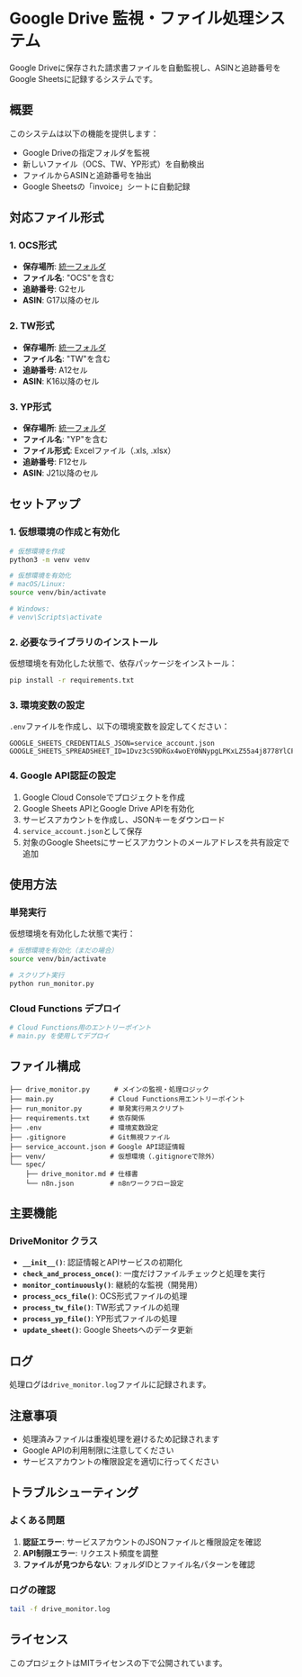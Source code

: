 # Google Drive 監視・ファイル処理システム

Google Driveに保存された請求書ファイルを自動監視し、ASINと追跡番号をGoogle Sheetsに記録するシステムです。

## 概要

このシステムは以下の機能を提供します：

- Google Driveの指定フォルダを監視
- 新しいファイル（OCS、TW、YP形式）を自動検出
- ファイルからASINと追跡番号を抽出
- Google Sheetsの「invoice」シートに自動記録

## 対応ファイル形式

### 1. OCS形式
- **保存場所**: [統一フォルダ](https://drive.google.com/drive/u/1/folders/1hgAHbzyXZ2mkHen05T3KlWMr152rqO2L)
- **ファイル名**: "OCS"を含む
- **追跡番号**: G2セル
- **ASIN**: G17以降のセル

### 2. TW形式
- **保存場所**: [統一フォルダ](https://drive.google.com/drive/u/1/folders/1hgAHbzyXZ2mkHen05T3KlWMr152rqO2L)
- **ファイル名**: "TW"を含む
- **追跡番号**: A12セル
- **ASIN**: K16以降のセル

### 3. YP形式
- **保存場所**: [統一フォルダ](https://drive.google.com/drive/u/1/folders/1hgAHbzyXZ2mkHen05T3KlWMr152rqO2L)
- **ファイル名**: "YP"を含む
- **ファイル形式**: Excelファイル（.xls, .xlsx）
- **追跡番号**: F12セル
- **ASIN**: J21以降のセル

## セットアップ

### 1. 仮想環境の作成と有効化

```bash
# 仮想環境を作成
python3 -m venv venv

# 仮想環境を有効化
# macOS/Linux:
source venv/bin/activate

# Windows:
# venv\Scripts\activate
```

### 2. 必要なライブラリのインストール

仮想環境を有効化した状態で、依存パッケージをインストール：

```bash
pip install -r requirements.txt
```

### 3. 環境変数の設定

`.env`ファイルを作成し、以下の環境変数を設定してください：

```env
GOOGLE_SHEETS_CREDENTIALS_JSON=service_account.json
GOOGLE_SHEETS_SPREADSHEET_ID=1Dvz3cS9DRGx4woEY0NNypgLPKxLZ55a4j8778YlCFls
```

### 4. Google API認証の設定

1. Google Cloud Consoleでプロジェクトを作成
2. Google Sheets APIとGoogle Drive APIを有効化
3. サービスアカウントを作成し、JSONキーをダウンロード
4. `service_account.json`として保存
5. 対象のGoogle Sheetsにサービスアカウントのメールアドレスを共有設定で追加

## 使用方法

### 単発実行

仮想環境を有効化した状態で実行：

```bash
# 仮想環境を有効化（まだの場合）
source venv/bin/activate

# スクリプト実行
python run_monitor.py
```

### Cloud Functions デプロイ

```bash
# Cloud Functions用のエントリーポイント
# main.py を使用してデプロイ
```

## ファイル構成

```
├── drive_monitor.py      # メインの監視・処理ロジック
├── main.py              # Cloud Functions用エントリーポイント
├── run_monitor.py       # 単発実行用スクリプト
├── requirements.txt     # 依存関係
├── .env                 # 環境変数設定
├── .gitignore           # Git無視ファイル
├── service_account.json # Google API認証情報
├── venv/                # 仮想環境（.gitignoreで除外）
└── spec/
    ├── drive_monitor.md # 仕様書
    └── n8n.json         # n8nワークフロー設定
```

## 主要機能

### DriveMonitor クラス

- **`__init__()`**: 認証情報とAPIサービスの初期化
- **`check_and_process_once()`**: 一度だけファイルチェックと処理を実行
- **`monitor_continuously()`**: 継続的な監視（開発用）
- **`process_ocs_file()`**: OCS形式ファイルの処理
- **`process_tw_file()`**: TW形式ファイルの処理
- **`process_yp_file()`**: YP形式ファイルの処理
- **`update_sheet()`**: Google Sheetsへのデータ更新

## ログ

処理ログは`drive_monitor.log`ファイルに記録されます。

## 注意事項

- 処理済みファイルは重複処理を避けるため記録されます
- Google APIの利用制限に注意してください
- サービスアカウントの権限設定を適切に行ってください

## トラブルシューティング

### よくある問題

1. **認証エラー**: サービスアカウントのJSONファイルと権限設定を確認
2. **API制限エラー**: リクエスト頻度を調整
3. **ファイルが見つからない**: フォルダIDとファイル名パターンを確認

### ログの確認

```bash
tail -f drive_monitor.log
```

## ライセンス

このプロジェクトはMITライセンスの下で公開されています。
